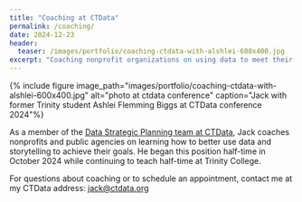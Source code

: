 ```yaml
---
title: "Coaching at CTData"
permalink: /coaching/
date: 2024-12-23
header:
  teaser: /images/portfolio/coaching-ctdata-with-alshlei-600x400.jpg
excerpt: "Coaching nonprofit organizations on using data to meet their goals at the CT Data Collaborative"
---
```

{% include figure image_path="images/portfolio/coaching-ctdata-with-alshlei-600x400.jpg" alt="photo at ctdata conference" caption="Jack with former Trinity student Ashlei Flemming Biggs at CTData conference 2024"%}

As a member of the [Data Strategic Planning team at CTData](https://ctdata.org/our-team), Jack coaches nonprofits and public agencies on learning how to better use data and storytelling to achieve their goals. He began this position half-time in October 2024 while continuing to teach half-time at Trinity College.

For questions about coaching or to schedule an appointment, contact me at my CTData address: [jack@ctdata.org](mailto:jack@ctdata.org)
